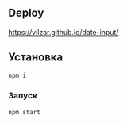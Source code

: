 ## Deploy
https://vilzar.github.io/date-input/

## Установка

```sh
npm i
```

### Запуск

```sh
npm start
```
